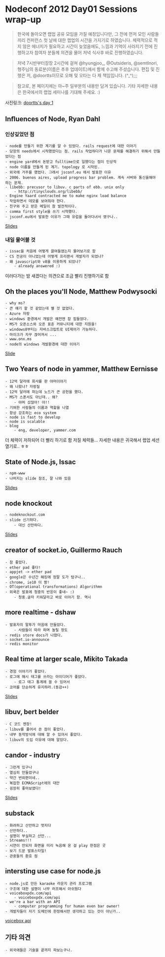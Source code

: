 
Nodeconf 2012 Day01 Sessions wrap-up
====================================


> 한국에 돌아오면 랩업 공유 모임을 가질 예정입니다만, 그 전에 먼저 모인 사람들끼리 컨퍼런스 첫 날에 대한 랩업의 시간을 가지기로 하였습니다. 체력적으로 적지 않은 에너지가 필요하고 시간이 늦었음에도, 느낌과 기억이 사라지기 전에 진행하고자 참여자 분들께 의견을 물어 저녁 식사후 바로 진행하였습니다. 

> 저녁 7시반부터장장 2시간에 걸쳐 @hyungjoo_, @Outsideris, @semtlnori, 형주님의 동료분(이름은 추후 업데이트)께서 함께 수고해 주셨습니다. 
> 편집 및 진행은 저, @doortts이므로 오해 및 오타는 다 제 책임입니다. (^_^);;;

> 참고로, 본 페이지에는 아~주 일부분의 내용만 담겨 있습니다. 기타 자세한 내용은 한국에서의 랩업 세미나를 기대해 주세요. :)

사진링크: [doortts's day 1](https://picasaweb.google.com/107279487440516858381/Nodeconf_portland) 

Inﬂuences of Node, Ryan Dahl
----------------------------

### 인상깊었던 점

    - node를 만들기 위한 계기를 알 수 있었다. rails request에 대한 이야기
    - 당장의 needs에서 시작했었다는 점. rails 작업하다가 나온 문제를 해결하기 위해서 만들었다는 점
    - engine yard에서 돈받고 fulltime으로 일했다는 점이 인상적
    - node 이름을 만들게 된 계기. topology 로 시작된.
    - 외국에 거주를 했었다. 그래서 jsconf.eu 에서 발표한 이유
    - 2006. buenos aires, upload progress bar problem. 계속 서버와 통신을해야 하는 문제.
    - libebb: precusor to libuv. c parts of ebb. unix only
        - http://tinyclouds.org/libebb/
    - Engine Yaard contracted me to make nginx load balance
    - 작업하면서 데모를 보여줘야 한다.
    - 친구와 주고 받은 메일이 참 발전적이다. 
    - comma first style을 쓰기 시작했다.
    - jsconf.eu에서 발표한 이유가 그때 유럽을 돌아다녀서 였구나..

[Slides](http://tinyclouds.org/nodeconf2012.pdf)

### 내일 물어볼 것

    - issac을 처음에 어떻게 끌여들였는지 물어보기로 함
    - CS 전공이 아니었는데 어떻게 프리랜서 개발자가 되었나?
    - 왜 javascript와 v8을 이용하게 되었나?
        - already answered :)


이러다가는 밤 새겠다는 의견으로 조금 빨리 진행하기로 함


Oh the places you'll Node, Matthew Podwysocki
---------------------------------------------
    - why ms?
    - 큰 얘기 할 것 같았는데 별 것 없었다.
    - Azure 자랑
    - windows 환경에서 개발은 예전엔 참 힘들었다.
    - MS가 오픈소스와 오픈 표준 커뮤니티에 대한 지원을!
    - windows8부터는 자바스크립트로 UI제어가 가능하다.
    - 마이크가 자꾸 끊어져서 ...
    - www.onx.ms
    - node의 windows 개발환경에 대한 이야기

[Slide](http://www.slideshare.net/mattpodwysocki/oh-the-places-youll-node-13520581)

Two Years of node in yammer, Matthew Eernisse
---------------------------------------------
    - 12억 달라에 회사를 판 야머이야기
    - 왜 나왔나? 자랑질
    - 12억 달러에 파는데 노드가 큰 공헌을 했다.
    - MS가 스폰서도 아닌데.. 왜?
        - 야머 샀잖아! 아!!
    - 기여한 사람들의 이름과 역할을 나열
    - 항상 강조하는 eco system
    - node is fast to develop
    - node is scalable
    - blog
        - eng, developer, yammer.com


더 체력이 저하되어 더 빨리 하기로 함
저질 체력들... 
자세한 내용은 귀국해서 랩업 세션 열기로.. ㅎㅎ


State of Node.js, Issac
-----------------------
    - npm-www
    - 나머지는 slide 참조, 잘 나와 있음

[Slides](http://j.mp/2012-state-of-the-node)


node knockout
-------------
    - nodeknockout.com
    - slide 신기하다.
        - 대신 산만하다.

[Slides](http://nodeknockout.com/tell-me-a-story)

creator of socket.io, Guillermo Rauch 
-------------------------------------
    - 참 좋았다.
    - ether pad 좋다!
    - appjet -> ether pad
    - google은 수년간 해킹에 정말 도가 텄구나..
    - chrome, ie10 이 짱!
    - OT(operational transformations) Algorithmn
    - 외쿡은 발표에 청중의 반응이 좋네~ :)
        - 청중.글자 키워달라고 바로 이야기 함. 역시


more realtime - dshaw
---------------------
    - 발표자의 말투가 마음에 안들었다.
        - 사람들이 따라 하며 놀릴 정도 
    - redis store docs가 나왔다.
    - socket.io-announce
    - redis monitor


Real time at larger scale, Mikito Takada
----------------------------------------
    - 경험 이야기가 좋았다.
    - 로그에 해시 태그를 쓰라는 아이디어가 좋았다.
        - 로그 태그 통계에 쓸 수 있어서
    - 코어를 단순하게 유지하라.(동감++)

[Slides](http://mixu.net/slides/nodeconf/)

libuv, bert belder
------------------
    - C 코드 젠장!
    - libuv를 풀어서 쓴 점이 좋았다.
    - 내부 동작방식에 대해 알 수 있어서 좋았다.
    - libuv의 도입 이유에 대해 알았다.


candor - industry
------------------
    - 그런게 있구나
    - 열심히 만들었구나
    - 약간 번외편이네..
    - 복잡한 ECMAScript에의 대안
    - 굉장히 좋아보였다!

[Slides](https://t.co/jLq2mREu)

substack
--------
    - 화려하고 산만하고 멋지다
    - 산만하다..
    - 설명이 부실하고 산만...
    - Streams!!! 
    - 시연이 안되자 화면을 미리 녹음해 온 걸 play 한점은 굿
    - 보기 드문 발표스타일!
    - 관중들의 환호 점

intersting use case for node.js
------------------------------

    - node.js로 만든 karaoke 라운지 관리 프로그램
    - 구조에 대한 설명이 너무 러프해서 아쉬웠다
    - voiceboxpdx.com/api
        - voiceboxpdx.com/api
    - we're a bar with an API
        - computer programming for human even bar owner!
    - 개발자들이 자기 도메인에 한정해서만 생각하고 있는 것이 아닌가..

[voicebox api](http://voiceboxpdx.com/api/v1/documentation)

기타 의견
--------

    - 외국애들은 기술을 끝까지 파보는구나.


